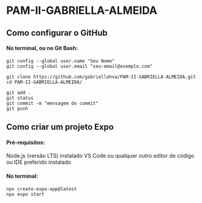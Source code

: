 # PAM-II-GABRIELLA-ALMEIDA

## Como configurar o GitHub 

#### No terminal, ou no Git Bash:

    git config --global user.name "Seu Nome"  
    git config --global user.email "seu-email@exemplo.com"  

    git clone https://github.com/gabriellahva/PAM-II-GABRIELLA-ALMEIDA.git  
    cd PAM-II-GABRIELLA-ALMEIDA/  

    git add .  
    git status  
    git commit -m "mensagem do commit"  
    git push



## Como criar um projeto Expo

#### Pré-requisitos:  
Node.js (versão LTS) instalado
VS Code ou qualquer outro editor de código ou IDE preferido instalado

#### No terminal:  

    npx create-expo-app@latest  
    npx expo start



